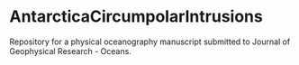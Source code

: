 # AntarcticaCircumpolarIntrusions
Repository for a physical oceanography manuscript submitted to Journal of Geophysical Research - Oceans.
